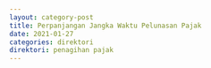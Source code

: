 ```yaml
---
layout: category-post
title: Perpanjangan Jangka Waktu Pelunasan Pajak
date: 2021-01-27
categories: direktori
direktori: penagihan pajak
---
```

